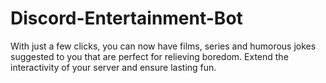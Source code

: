 # Discord-Entertainment-Bot

With just a few clicks, you can now have films, series and humorous jokes suggested to you that are perfect for relieving boredom. Extend the interactivity of your server and ensure lasting fun.
